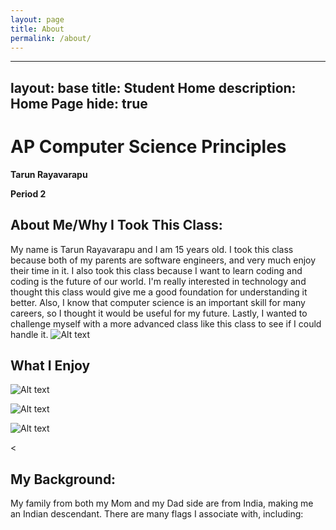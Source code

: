 ```yaml
---
layout: page
title: About
permalink: /about/
---
```


---
layout: base
title: Student Home 
description: Home Page
hide: true
---

<h1>AP Computer Science Principles</h1>

**Tarun Rayavarapu**

**Period 2**


<h2>About Me/Why I Took This Class:</h2>


My name is Tarun Rayavarapu and I am 15 years old. I took this class because both of my parents are software engineers, and very much enjoy their time in it. I also took this class because I want to learn coding and coding is the future of our world. I'm really interested in technology and thought this class would give me a good foundation for understanding it better. Also, I know that computer science is an important skill for many careers, so I thought it would be useful for my future. Lastly, I wanted to challenge myself with a more advanced class like this class to see if I could handle it.
![Alt text](https://i.insider.com/601441dd6dfbe10018e00c25?width=1136&format=jpeg)


<h2>What I Enjoy</h2>

![Alt text](https://i.etsystatic.com/6397925/r/il/b0f6c7/894698406/il_570xN.894698406_927u.jpg)

![Alt text](https://i.etsystatic.com/6397925/r/il/825ef9/886345972/il_570xN.886345972_m7nf.jpg)

![Alt text](https://www.pngkey.com/png/detail/403-4030326_japan-food-png-japanese-dinner-png.png)



<


<h2>My Background:</h2>

My family from both my Mom and my Dad side are from India, making me an Indian descendant. There are many flags I associate with, including:
